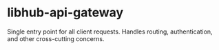 # libhub-api-gateway
Single entry point for all client requests. Handles routing, authentication, and other cross-cutting concerns.
